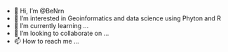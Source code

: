 - 👋 Hi, I’m @BeNrn
- 👀 I’m interested in Geoinformatics and data science using Phyton and R  
- 🌱 I’m currently learning ...
- 💞️ I’m looking to collaborate on ...
- 📫 How to reach me ...

<!---
BeNrn/BeNrn is a ✨ special ✨ repository because its `README.md` (this file) appears on your GitHub profile.
You can click the Preview link to take a look at your changes.
--->
